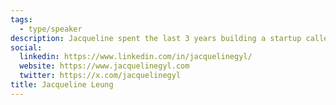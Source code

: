 ```yaml
---
tags:
  - type/speaker
description: Jacqueline spent the last 3 years building a startup called Pressed News, a digital media company that made the news easy to understand. Currently the Managing Editor at Daily Hive, Jacqueline is passionate about delivering important stories to the masses and wants to help women excel in leadership roles any way she can.
social:
  linkedin: https://www.linkedin.com/in/jacquelinegyl/
  website: https://www.jacquelinegyl.com
  twitter: https://x.com/jacquelinegyl
title: Jacqueline Leung
---
```


